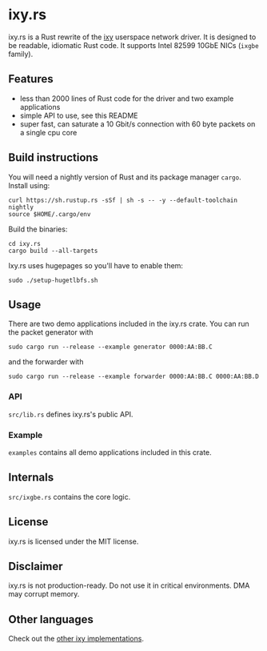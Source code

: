 # ixy.rs

ixy.rs is a Rust rewrite of the [ixy](https://github.com/emmericp/ixy) userspace network driver.
It is designed to be readable, idiomatic Rust code.
It supports Intel 82599 10GbE NICs (`ixgbe` family).

## Features

* less than 2000 lines of Rust code for the driver and two example applications
* simple API to use, see this README
* super fast, can saturate a 10 Gbit/s connection with 60 byte packets on a single cpu core

## Build instructions

You will need a nightly version of Rust and its package manager `cargo`.
Install using:

```
curl https://sh.rustup.rs -sSf | sh -s -- -y --default-toolchain nightly
source $HOME/.cargo/env
```

Build the binaries:

```
cd ixy.rs
cargo build --all-targets
```

Ixy.rs uses hugepages so you'll have to enable them:

```
sudo ./setup-hugetlbfs.sh
```

## Usage

There are two demo applications included in the ixy.rs crate.
You can run the packet generator with

```
sudo cargo run --release --example generator 0000:AA:BB.C 
```

and the forwarder with

```
sudo cargo run --release --example forwarder 0000:AA:BB.C 0000:AA:BB.D
```

### API

`src/lib.rs` defines ixy.rs's public API.

### Example

`examples` contains all demo applications included in this crate.

## Internals

`src/ixgbe.rs` contains the core logic.

## License

ixy.rs is licensed under the MIT license.

## Disclaimer

ixy.rs is not production-ready.
Do not use it in critical environments.
DMA may corrupt memory.

## Other languages

Check out the [other ixy implementations](https://github.com/ixy-languages).
